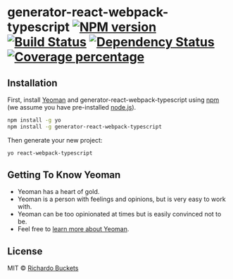 # generator-react-webpack-typescript [![NPM version][npm-image]][npm-url] [![Build Status][travis-image]][travis-url] [![Dependency Status][daviddm-image]][daviddm-url] [![Coverage percentage][coveralls-image]][coveralls-url]
> 

## Installation

First, install [Yeoman](http://yeoman.io) and generator-react-webpack-typescript using [npm](https://www.npmjs.com/) (we assume you have pre-installed [node.js](https://nodejs.org/)).

```bash
npm install -g yo
npm install -g generator-react-webpack-typescript
```

Then generate your new project:

```bash
yo react-webpack-typescript
```

## Getting To Know Yeoman

 * Yeoman has a heart of gold.
 * Yeoman is a person with feelings and opinions, but is very easy to work with.
 * Yeoman can be too opinionated at times but is easily convinced not to be.
 * Feel free to [learn more about Yeoman](http://yeoman.io/).

## License

MIT © [Richardo Buckets]()


[npm-image]: https://badge.fury.io/js/generator-react-webpack-typescript.svg
[npm-url]: https://npmjs.org/package/generator-react-webpack-typescript
[travis-image]: https://travis-ci.org/rnguyen17/generator-react-webpack-typescript.svg?branch=master
[travis-url]: https://travis-ci.org/rnguyen17/generator-react-webpack-typescript
[daviddm-image]: https://david-dm.org/rnguyen17/generator-react-webpack-typescript.svg?theme=shields.io
[daviddm-url]: https://david-dm.org/rnguyen17/generator-react-webpack-typescript
[coveralls-image]: https://coveralls.io/repos/rnguyen17/generator-react-webpack-typescript/badge.svg
[coveralls-url]: https://coveralls.io/r/rnguyen17/generator-react-webpack-typescript
